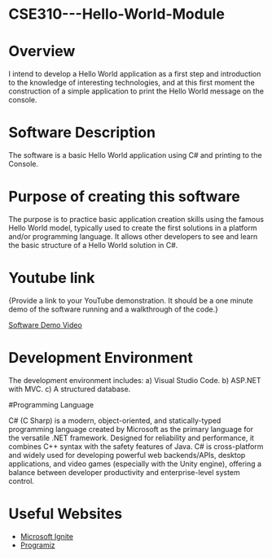 # CSE310---Hello-World-Module

# Overview

I intend to develop a Hello World application as a first step and introduction to the knowledge of interesting technologies, and at this first moment the construction of a simple application to print the Hello World message on the console.

# Software Description
The software is a basic Hello World application using C# and printing to the Console.

# Purpose of creating this software
The purpose is to practice basic application creation skills using the famous Hello World model, typically used to create the first solutions in a platform and/or programming language. It allows other developers to see and learn the basic structure of a Hello World solution in C#.

# Youtube link

{Provide a link to your YouTube demonstration.  It should be a one minute demo of the software running and a walkthrough of the code.}

[Software Demo Video](http://youtube.link.goes.here)

# Development Environment

The development environment includes:
a) Visual Studio Code.
b) ASP.NET with MVC.
c) A structured database.

#Programming Language

C# (C Sharp) is a modern, object-oriented, and statically-typed programming language created by Microsoft as the primary language for the versatile .NET framework. Designed for reliability and performance, it combines C++ syntax with the safety features of Java. C# is cross-platform and widely used for developing powerful web backends/APIs, desktop applications, and video games (especially with the Unity engine), offering a balance between developer productivity and enterprise-level system control.

# Useful Websites

* [Microsoft Ignite](https://learn.microsoft.com/en-us/dotnet/csharp/)
* [Programiz](https://www.programiz.com/csharp-programming)
